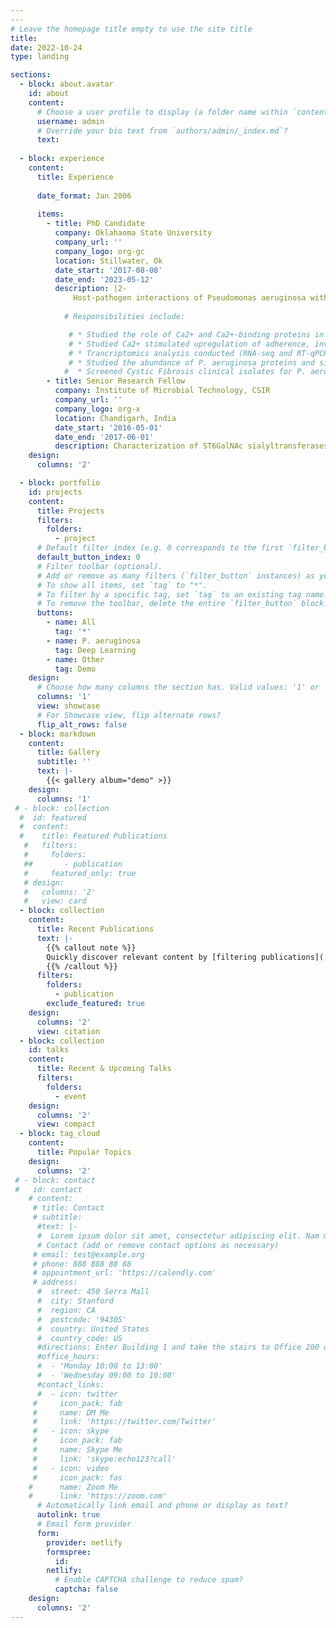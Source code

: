 ```yaml
---
---
# Leave the homepage title empty to use the site title
title:
date: 2022-10-24
type: landing

sections:
  - block: about.avatar
    id: about
    content:
      # Choose a user profile to display (a folder name within `content/authors/`)
      username: admin
      # Override your bio text from `authors/admin/_index.md`?
      text:
  
  - block: experience
    content:
      title: Experience
      
      date_format: Jan 2006
      
      items:
        - title: PhD Candidate
          company: Oklahaoma State University
          company_url: ''
          company_logo: org-gc
          location: Stillwater, Ok
          date_start: '2017-08-08'
          date_end: '2023-05-12'
          description: |2-
              Host-pathogen interactions of Pseudomonas aeruginosa with lung epithelial cells.
              
            # Responsibilities include:

             # * Studied the role of Ca2+ and Ca2+-binding proteins in host-pathogen interactions of Pseudomonas aeruginosa with lung epithelial cells (adenocarcinoma alveolar basal epithelial A549 cells and CuFi-5 bronchus lung epithelial cells CuFi-5, with homozygous F508 mutation as in CFTR protein in cystic fibrosis)
             # * Studied Ca2+ stimulated upregulation of adherence, invasion, intracellular survival and escape of P. aeruginosa strains and its clinical isolates during infection.
             # * Trancriptomics analysis conducted (RNA-seq and RT-qPCR) to study the expression of virulence genes during infection and its significance in Cystic Fibrosis.
             # * Studied the abundance of P. aeruginosa proteins and signaling molecules affected during adherence and invasion of epithelial cells.
            #  * Screened Cystic Fibrosis clinical isolates for P. aeruginosa, followed by testing virulence (biofilm formation, antimicrobial resistance against antibiotics) and the effect of Ca2+ on virulence of P. aeruginosa (reactive oxygen species generation, cytotoxicity to epithelial cells, flagella of P. aeruginosa)
        - title: Senior Research Fellow
          company: Institute of Microbial Technology, CSIR
          company_url: ''
          company_logo: org-x
          location: Chandigarh, India
          date_start: '2016-05-01'
          date_end: '2017-06-01'
          description: Characterization of ST6GalNAc sialyltransferases from E.coli for possible use in the synthesis of the clinically relevant human milk oligosaccharide, Disialyllacto-N-tetraose (DSLNT).
    design:
      columns: '2'

  - block: portfolio
    id: projects
    content:
      title: Projects
      filters:
        folders:
          - project
      # Default filter index (e.g. 0 corresponds to the first `filter_button` instance below).
      default_button_index: 0
      # Filter toolbar (optional).
      # Add or remove as many filters (`filter_button` instances) as you like.
      # To show all items, set `tag` to "*".
      # To filter by a specific tag, set `tag` to an existing tag name.
      # To remove the toolbar, delete the entire `filter_button` block.
      buttons:
        - name: All
          tag: '*'
        - name: P. aeruginosa
          tag: Deep Learning
        - name: Other
          tag: Demo
    design:
      # Choose how many columns the section has. Valid values: '1' or '2'.
      columns: '1'
      view: showcase
      # For Showcase view, flip alternate rows?
      flip_alt_rows: false
  - block: markdown
    content:
      title: Gallery
      subtitle: ''
      text: |-
        {{< gallery album="demo" >}}
    design:
      columns: '1'
 # - block: collection
  #  id: featured
  #  content:
  #    title: Featured Publications
   #   filters:
   #     folders:
   ##       - publication
   #     featured_only: true
   # design:
   #   columns: '2'
   #   view: card
  - block: collection
    content:
      title: Recent Publications
      text: |-
        {{% callout note %}}
        Quickly discover relevant content by [filtering publications](./publication/).
        {{% /callout %}}
      filters:
        folders:
          - publication
        exclude_featured: true
    design:
      columns: '2'
      view: citation
  - block: collection
    id: talks
    content:
      title: Recent & Upcoming Talks
      filters:
        folders:
          - event
    design:
      columns: '2'
      view: compact
  - block: tag_cloud
    content:
      title: Popular Topics
    design:
      columns: '2'
 # - block: contact
 #   id: contact
    # content:
     # title: Contact
     # subtitle:
      #text: |-
      #  Lorem ipsum dolor sit amet, consectetur adipiscing elit. Nam mi diam, venenatis ut magna et, vehicula efficitur enim.
      # Contact (add or remove contact options as necessary)
     # email: test@example.org
     # phone: 888 888 88 88
     # appointment_url: 'https://calendly.com'
     # address:
      #  street: 450 Serra Mall
      #  city: Stanford
      #  region: CA
      #  postcode: '94305'
      #  country: United States
      #  country_code: US
      #directions: Enter Building 1 and take the stairs to Office 200 on Floor 2
      #office_hours:
      #  - 'Monday 10:00 to 13:00'
      #  - 'Wednesday 09:00 to 10:00'
      #contact_links:
      #  - icon: twitter
     #     icon_pack: fab
     #     name: DM Me
     #     link: 'https://twitter.com/Twitter'
     #   - icon: skype
     #     icon_pack: fab
     #     name: Skype Me
     #     link: 'skype:echo123?call'
     #   - icon: video
     #     icon_pack: fas
    #      name: Zoom Me
    #      link: 'https://zoom.com'
      # Automatically link email and phone or display as text?
      autolink: true
      # Email form provider
      form:
        provider: netlify
        formspree:
          id:
        netlify:
          # Enable CAPTCHA challenge to reduce spam?
          captcha: false
    design:
      columns: '2'
---
```

